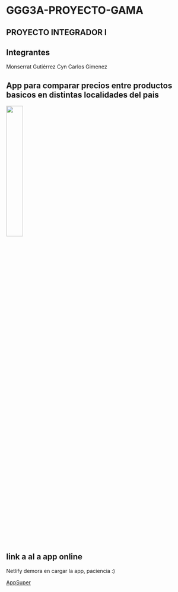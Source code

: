 # GGG3A-PROYECTO-GAMA
## PROYECTO INTEGRADOR I
## Integrantes
Monserrat Gutiérrez
Cyn
Carlos Gimenez

## App para comparar precios entre productos basicos en distintas localidades del pais

<img src="https://i.ibb.co/XpwtM47/image.png" width=30% height=30%> 

## link a al a app online
Netlify demora en cargar la app, paciencia :)

[AppSuper](https://splendorous-chebakia-4e472b.netlify.app/)
